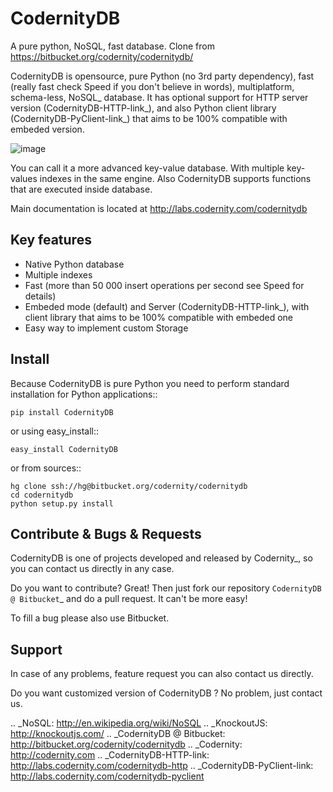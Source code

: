 CodernityDB
===========

A pure python, NoSQL, fast database. Clone from https://bitbucket.org/codernity/codernitydb/

CodernityDB is opensource, pure Python (no 3rd party dependency), fast (really fast check Speed if you don't believe in words), multiplatform, schema-less, NoSQL_ database. It has optional support for HTTP server version (CodernityDB-HTTP-link_), and also Python client library (CodernityDB-PyClient-link_) that aims to be 100% compatible with embeded version.

![image](http://labs.codernity.com/codernitydb/_images/CodernityDB.png)



You can call it a more advanced key-value database. With multiple key-values indexes in the same engine. Also CodernityDB supports functions that are executed inside database.

Main documentation is located at http://labs.codernity.com/codernitydb


Key features
---

* Native Python database
* Multiple indexes
* Fast (more than 50 000 insert operations per second see Speed for details)
* Embeded mode (default) and Server (CodernityDB-HTTP-link_), with client library that aims to be 100% compatible with embeded one
* Easy way to implement custom Storage


Install
---

Because CodernityDB is pure Python you need to perform standard installation for Python applications::

    pip install CodernityDB

or using easy_install::

    easy_install CodernityDB

or from sources::

    hg clone ssh://hg@bitbucket.org/codernity/codernitydb
    cd codernitydb
    python setup.py install



Contribute & Bugs & Requests
---

CodernityDB is one of projects developed and released by Codernity_, so you can contact us directly in any case.

Do you want to contribute? Great! Then just fork our repository `CodernityDB @ Bitbucket`_ and do a pull request. It can't be more easy!

To fill a bug please also use Bitbucket.


Support
---

In case of any problems, feature request you can also contact us directly.

Do you want customized version of CodernityDB ? No problem, just contact us.


.. _NoSQL: http://en.wikipedia.org/wiki/NoSQL
.. _KnockoutJS: http://knockoutjs.com/
.. _CodernityDB @ Bitbucket: http://bitbucket.org/codernity/codernitydb
.. _Codernity: http://codernity.com
.. _CodernityDB-HTTP-link: http://labs.codernity.com/codernitydb-http
.. _CodernityDB-PyClient-link: http://labs.codernity.com/codernitydb-pyclient
